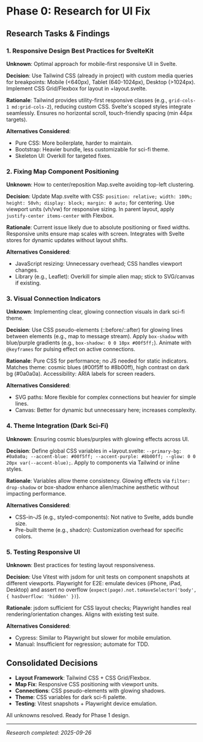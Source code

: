 # Phase 0: Research for UI Fix

## Research Tasks & Findings

### 1. Responsive Design Best Practices for SvelteKit
**Unknown**: Optimal approach for mobile-first responsive UI in Svelte.

**Decision**: Use Tailwind CSS (already in project) with custom media queries for breakpoints: Mobile (<640px), Tablet (640-1024px), Desktop (>1024px). Implement CSS Grid/Flexbox for layout in +layout.svelte.

**Rationale**: Tailwind provides utility-first responsive classes (e.g., `grid-cols-1 md:grid-cols-2`), reducing custom CSS. Svelte's scoped styles integrate seamlessly. Ensures no horizontal scroll, touch-friendly spacing (min 44px targets).

**Alternatives Considered**:
- Pure CSS: More boilerplate, harder to maintain.
- Bootstrap: Heavier bundle, less customizable for sci-fi theme.
- Skeleton UI: Overkill for targeted fixes.

### 2. Fixing Map Component Positioning
**Unknown**: How to center/reposition Map.svelte avoiding top-left clustering.

**Decision**: Update Map.svelte with CSS: `position: relative; width: 100%; height: 50vh; display: block; margin: 0 auto;` for centering. Use viewport units (vh/vw) for responsive sizing. In parent layout, apply `justify-center items-center` with Flexbox.

**Rationale**: Current issue likely due to absolute positioning or fixed widths. Responsive units ensure map scales with screen. Integrates with Svelte stores for dynamic updates without layout shifts.

**Alternatives Considered**:
- JavaScript resizing: Unnecessary overhead; CSS handles viewport changes.
- Library (e.g., Leaflet): Overkill for simple alien map; stick to SVG/canvas if existing.

### 3. Visual Connection Indicators
**Unknown**: Implementing clear, glowing connection visuals in dark sci-fi theme.

**Decision**: Use CSS pseudo-elements (::before/::after) for glowing lines between elements (e.g., map to message stream). Apply `box-shadow` with blue/purple gradients (e.g., `box-shadow: 0 0 10px #00f5ff;`). Animate with `@keyframes` for pulsing effect on active connections.

**Rationale**: Pure CSS for performance; no JS needed for static indicators. Matches theme: cosmic blues (#00f5ff to #8b00ff), high contrast on dark bg (#0a0a0a). Accessibility: ARIA labels for screen readers.

**Alternatives Considered**:
- SVG paths: More flexible for complex connections but heavier for simple lines.
- Canvas: Better for dynamic but unnecessary here; increases complexity.

### 4. Theme Integration (Dark Sci-Fi)
**Unknown**: Ensuring cosmic blues/purples with glowing effects across UI.

**Decision**: Define global CSS variables in +layout.svelte: `--primary-bg: #0a0a0a; --accent-blue: #00f5ff; --accent-purple: #8b00ff; --glow: 0 0 20px var(--accent-blue);`. Apply to components via Tailwind or inline styles.

**Rationale**: Variables allow theme consistency. Glowing effects via `filter: drop-shadow` or box-shadow enhance alien/machine aesthetic without impacting performance.

**Alternatives Considered**:
- CSS-in-JS (e.g., styled-components): Not native to Svelte, adds bundle size.
- Pre-built theme (e.g., shadcn): Customization overhead for specific colors.

### 5. Testing Responsive UI
**Unknown**: Best practices for testing layout responsiveness.

**Decision**: Use Vitest with jsdom for unit tests on component snapshots at different viewports. Playwright for E2E: emulate devices (iPhone, iPad, Desktop) and assert no overflow (`expect(page).not.toHaveSelector('body', { hasOverflow: 'hidden' })`).

**Rationale**: jsdom sufficient for CSS layout checks; Playwright handles real rendering/orientation changes. Aligns with existing test suite.

**Alternatives Considered**:
- Cypress: Similar to Playwright but slower for mobile emulation.
- Manual: Insufficient for regression; automate for TDD.

## Consolidated Decisions
- **Layout Framework**: Tailwind CSS + CSS Grid/Flexbox.
- **Map Fix**: Responsive CSS positioning with viewport units.
- **Connections**: CSS pseudo-elements with glowing shadows.
- **Theme**: CSS variables for dark sci-fi palette.
- **Testing**: Vitest snapshots + Playwright device emulation.

All unknowns resolved. Ready for Phase 1 design.

---
*Research completed: 2025-09-26*